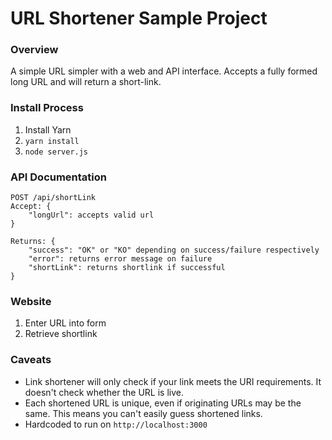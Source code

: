 # URL Shortener Sample Project

### Overview

A simple URL simpler with a web and API interface. Accepts a fully formed long URL and will return a short-link. 

### Install Process

1. Install Yarn
2. `yarn install`
3. `node server.js`

### API Documentation

```
POST /api/shortLink
Accept: {
    "longUrl": accepts valid url
}

Returns: {
    "success": "OK" or "KO" depending on success/failure respectively
    "error": returns error message on failure
    "shortLink": returns shortlink if successful
}
```

### Website

1. Enter URL into form
2. Retrieve shortlink 

### Caveats

- Link shortener will only check if your link meets the URI requirements. It doesn't check whether the URL is live.
- Each shortened URL is unique, even if originating URLs may be the same. This means you can't easily guess shortened links. 
- Hardcoded to run on `http://localhost:3000`